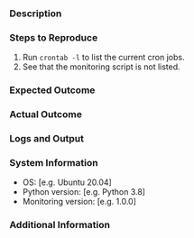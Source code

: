 ### Description
<!-- Describe the issue with the cron job -->

### Steps to Reproduce
1. Run `crontab -l` to list the current cron jobs.
2. See that the monitoring script is not listed.

### Expected Outcome
<!-- The cron job should be listed and running every 5 minutes. -->

### Actual Outcome
<!-- The cron job is missing or not executing. -->

### Logs and Output
<!-- Include relevant cron logs or output from the cron job -->

### System Information
- OS: [e.g. Ubuntu 20.04]
- Python version: [e.g. Python 3.8]
- Monitoring version: [e.g. 1.0.0]

### Additional Information
<!-- Any additional context or screenshots -->

